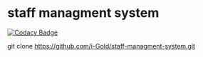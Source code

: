 # staff managment system

[![Codacy Badge](https://api.codacy.com/project/badge/Grade/4162462b7dcd431db42f1268b12d83bc)](https://app.codacy.com/app/i-Gold/staff-managment-system?utm_source=github.com&utm_medium=referral&utm_content=i-Gold/staff-managment-system&utm_campaign=Badge_Grade_Dashboard)

git clone https://github.com/i-Gold/staff-managment-system.git